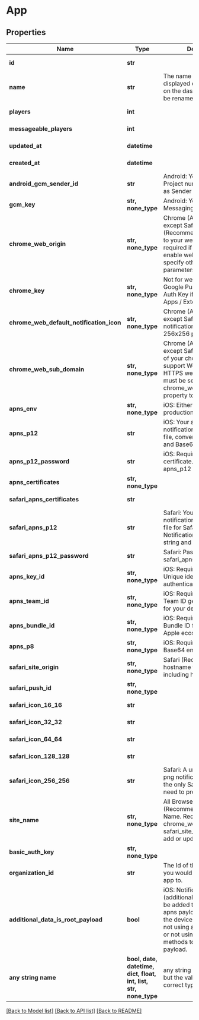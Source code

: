# App


## Properties
Name | Type | Description | Notes
------------ | ------------- | ------------- | -------------
**id** | **str** |  | [optional] [readonly] 
**name** | **str** | The name of your app, as displayed on your apps list on the dashboard.  This can be renamed. | [optional] 
**players** | **int** |  | [optional] [readonly] 
**messageable_players** | **int** |  | [optional] [readonly] 
**updated_at** | **datetime** |  | [optional] [readonly] 
**created_at** | **datetime** |  | [optional] [readonly] 
**android_gcm_sender_id** | **str** | Android: Your Google Project number.  Also known as Sender ID. | [optional] 
**gcm_key** | **str, none_type** | Android: Your Google Push Messaging Auth Key | [optional] 
**chrome_web_origin** | **str, none_type** | Chrome (All Browsers except Safari) (Recommended): The URL to your website.  This field is required if you wish to enable web push and specify other web push parameters. | [optional] 
**chrome_key** | **str, none_type** | Not for web push.  Your Google Push Messaging Auth Key if you use Chrome Apps / Extensions. | [optional] 
**chrome_web_default_notification_icon** | **str, none_type** | Chrome (All Browsers except Safari): Your default notification icon. Should be 256x256 pixels, min 80x80. | [optional] 
**chrome_web_sub_domain** | **str, none_type** | Chrome (All Browsers except Safari): A subdomain of your choice in order to support Web Push on non-HTTPS websites. This field must be set in order for the chrome_web_gcm_sender_id property to be processed. | [optional] 
**apns_env** | **str, none_type** | iOS: Either sandbox or production | [optional] 
**apns_p12** | **str** | iOS: Your apple push notification p12 certificate file, converted to a string and Base64 encoded. | [optional] 
**apns_p12_password** | **str** | iOS: Required if using p12 certificate.  Password for the apns_p12 file. | [optional] 
**apns_certificates** | **str, none_type** |  | [optional] [readonly] 
**safari_apns_certificates** | **str** |  | [optional] [readonly] 
**safari_apns_p12** | **str** | Safari: Your apple push notification p12 certificate file for Safari Push Notifications, converted to a string and Base64 encoded. | [optional] 
**safari_apns_p12_password** | **str** | Safari: Password for safari_apns_p12 file | [optional] 
**apns_key_id** | **str, none_type** | iOS: Required if using p8. Unique identifier for the p8 authentication key. | [optional] 
**apns_team_id** | **str, none_type** | iOS: Required if using p8. Team ID generated by Apple for your developer account. | [optional] 
**apns_bundle_id** | **str, none_type** | iOS: Required if using p8. Bundle ID for your app in the Apple ecosystem. | [optional] 
**apns_p8** | **str, none_type** | iOS: Required if using p8. Base64 encoded p8 key | [optional] 
**safari_site_origin** | **str, none_type** | Safari (Recommended): The hostname to your website including http(s):// | [optional] 
**safari_push_id** | **str, none_type** |  | [optional] [readonly] 
**safari_icon_16_16** | **str** |  | [optional] [readonly] 
**safari_icon_32_32** | **str** |  | [optional] [readonly] 
**safari_icon_64_64** | **str** |  | [optional] [readonly] 
**safari_icon_128_128** | **str** |  | [optional] [readonly] 
**safari_icon_256_256** | **str** | Safari: A url for a 256x256 png notification icon. This is the only Safari icon URL you need to provide. | [optional] 
**site_name** | **str, none_type** | All Browsers (Recommended): The Site Name. Requires both chrome_web_origin and safari_site_origin to be set to add or update it. | [optional] 
**basic_auth_key** | **str, none_type** |  | [optional] [readonly] 
**organization_id** | **str** | The Id of the Organization you would like to add this app to. | [optional] 
**additional_data_is_root_payload** | **bool** | iOS: Notification data (additional data) values will be added to the root of the apns payload when sent to the device.  Ignore if you're not using any other plugins, or not using OneSignal SDK methods to read the payload. | [optional] 
**any string name** | **bool, date, datetime, dict, float, int, list, str, none_type** | any string name can be used but the value must be the correct type | [optional]

[[Back to Model list]](../README.md#documentation-for-models) [[Back to API list]](../README.md#documentation-for-api-endpoints) [[Back to README]](../README.md)


